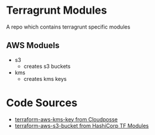 # Terragrunt Modules

A repo which contains terragrunt specific modules 

## AWS Moduels
* s3
  * creates s3 buckets
* kms
  * creates kms keys 

# Code Sources
* [terraform-aws-kms-key from Cloudposse](https://github.com/cloudposse/terraform-aws-kms-key)
* [terraform-aws-s3-bucket from HashiCorp TF Modules ](https://registry.terraform.io/modules/terraform-aws-modules)
